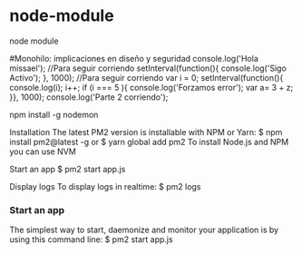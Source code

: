 # node-module

node module

#Monohilo: implicaciones en diseño y seguridad console.log('Hola missael'); //Para seguir corriendo setInterval(function(){ console.log('Sigo Activo'); }, 1000); //Para seguir corriendo var i = 0; setInterval(function(){ console.log(i); i++; if (i === 5 ){ console.log('Forzamos error'); var a= 3 + z; }}, 1000); console.log('Parte 2 corriendo');

npm install -g nodemon

Installation
The latest PM2 version is installable with NPM or Yarn: 
$ npm install pm2@latest -g
or
$ yarn global add pm2
To install Node.js and NPM you can use NVM

Start an app
$ pm2 start app.js

Display logs
To display logs in realtime: 
$ pm2 logs

### **Start an app**
The simplest way to start, daemonize and monitor your application is by using this command line:
$ pm2 start app.js
